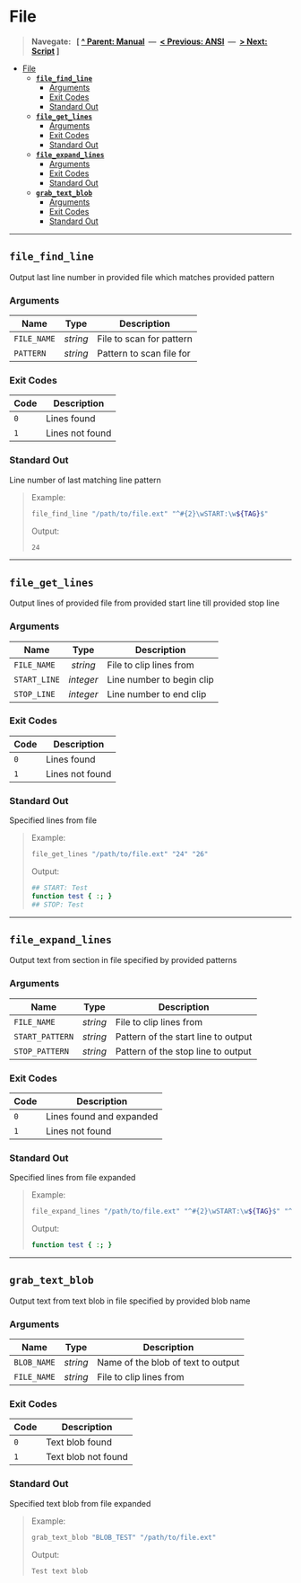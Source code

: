 # File

> **Navegate: &nbsp; [ [^ Parent: Manual](../MANUAL.md) &nbsp;&mdash;&nbsp; [< Previous: ANSI](../ansi/README.md) &nbsp;&mdash;&nbsp; [> Next: Script](../script/README.md) ]**

- [File](#file)
  - [**`file_find_line`**](#file_find_line)
    - [Arguments](#arguments)
    - [Exit Codes](#exit-codes)
    - [Standard Out](#standard-out)
  - [**`file_get_lines`**](#file_get_lines)
    - [Arguments](#arguments-1)
    - [Exit Codes](#exit-codes-1)
    - [Standard Out](#standard-out-1)
  - [**`file_expand_lines`**](#file_expand_lines)
    - [Arguments](#arguments-2)
    - [Exit Codes](#exit-codes-2)
    - [Standard Out](#standard-out-2)
  - [**`grab_text_blob`**](#grab_text_blob)
    - [Arguments](#arguments-3)
    - [Exit Codes](#exit-codes-3)
    - [Standard Out](#standard-out-3)

---


## **`file_find_line`**

Output last line number in provided file which matches provided pattern

### Arguments

| Name         | Type     | Description              |
| ------------ | :------: | ------------------------ |
| `FILE_NAME`  | _string_ | File to scan for pattern |
| `PATTERN`    | _string_ | Pattern to scan file for |

### Exit Codes

| Code | Description     |
| ---- | --------------- |
| `0`  | Lines found     |
| `1`  | Lines not found |

### Standard Out

Line number of last matching line pattern

> Example:
>
> ```bash
> file_find_line "/path/to/file.ext" "^#{2}\wSTART:\w${TAG}$"
> ```
>
> Output:
>
> ```bash
> 24
> ```

---


## **`file_get_lines`**

Output lines of provided file from provided start line till provided stop line

### Arguments

| Name         | Type      | Description               |
| ------------ | :-------: | ------------------------- |
| `FILE_NAME`  | _string_  | File to clip lines from   |
| `START_LINE` | _integer_ | Line number to begin clip |
| `STOP_LINE`  | _integer_ | Line number to end clip   |

### Exit Codes

| Code | Description     |
| ---- | --------------- |
| `0`  | Lines found     |
| `1`  | Lines not found |

### Standard Out

Specified lines from file

> Example:
>
> ```bash
> file_get_lines "/path/to/file.ext" "24" "26"
> ```
>
> Output:
>
> ```bash
> ## START: Test
> function test { :; }
> ## STOP: Test
> ```

---


## **`file_expand_lines`**

Output text from section in file specified by provided patterns

### Arguments

| Name            | Type     | Description                         |
| --------------- | :------: | ----------------------------------- |
| `FILE_NAME`     | _string_ | File to clip lines from             |
| `START_PATTERN` | _string_ | Pattern of the start line to output |
| `STOP_PATTERN`  | _string_ | Pattern of the stop line to output  |

### Exit Codes

| Code | Description              |
| ---- | ------------------------ |
| `0`  | Lines found and expanded |
| `1`  | Lines not found          |

### Standard Out

Specified lines from file expanded

> Example:
>
> ```bash
> file_expand_lines "/path/to/file.ext" "^#{2}\wSTART:\w${TAG}$" "^#{2}\wSTOP:\w${TAG}$"
> ```
>
> Output:
>
> ```bash
> function test { :; }
> ```

---


## **`grab_text_blob`**

Output text from text blob in file specified by provided blob name

### Arguments

| Name        | Type     | Description                        |
| ----------- | :------: | ---------------------------------- |
| `BLOB_NAME` | _string_ | Name of the blob of text to output |
| `FILE_NAME` | _string_ | File to clip lines from            |

### Exit Codes

| Code | Description         |
| ---- | ------------------- |
| `0`  | Text blob found     |
| `1`  | Text blob not found |

### Standard Out

Specified text blob from file expanded

> Example:
>
> ```bash
> grab_text_blob "BLOB_TEST" "/path/to/file.ext"
> ```
>
> Output:
>
> ```bash
> Test text blob
> ```
